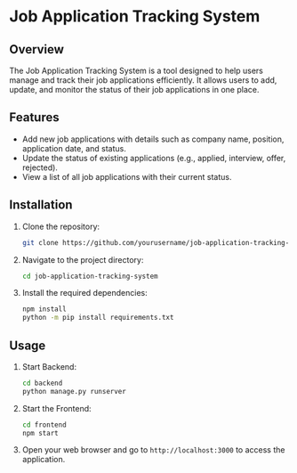 # Job Application Tracking System

## Overview

The Job Application Tracking System is a tool designed to help users manage and track their job applications efficiently. It allows users to add, update, and monitor the status of their job applications in one place.

## Features

- Add new job applications with details such as company name, position, application date, and status.
- Update the status of existing applications (e.g., applied, interview, offer, rejected).
- View a list of all job applications with their current status.

## Installation

1. Clone the repository:
   ```bash
   git clone https://github.com/yourusername/job-application-tracking-system.git
   ```
2. Navigate to the project directory:
   ```bash
   cd job-application-tracking-system
   ```
3. Install the required dependencies:
   ```bash
   npm install
   python -m pip install requirements.txt
   ```

## Usage

1. Start Backend:

   ```bash
   cd backend
   python manage.py runserver
   ```

1. Start the Frontend:
   ```bash
   cd frontend
   npm start
   ```
1. Open your web browser and go to `http://localhost:3000` to access the application.
